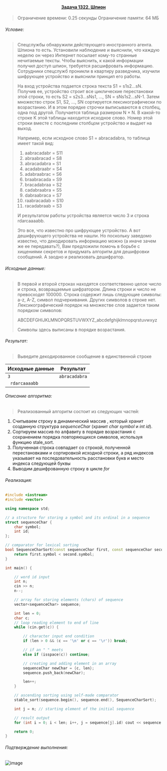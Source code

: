 #### <div align="center"> [Задача 1322. Шпион](https://acm.timus.ru/problem.aspx?space=1&num=1322) </div>

>Ограничение времени: 0.25 секунды
>Ограничение памяти: 64 МБ

###### Условие:

> Спецслужбы обнаружили действующего иностранного агента. Шпиона то есть. Установили наблюдение и выяснили, что каждую неделю он через Интернет посылает кому-то странные нечитаемые тексты. Чтобы выяснить, к какой информации получил доступ шпион, требуется расшифровать информацию. Сотрудники спецслужб проникли в квартиру разведчика, изучили шифрующее устройство и выяснили принцип его работы.
>
> На вход устройства подается строка текста S1 = s1s2...sN. Получив ее, устройство строит все циклические перестановки этой строки, то есть S2 = s2s3...sNs1, ..., SN = sNs1s2...sN-1. Затем множество строк S1, S2, ..., SN сортируется лексикографически по возрастанию. И в этом порядке строчки выписываются в столбец, одна под другой. Получается таблица размером N × N. В какой-то строке K этой таблицы находится исходное слово. Номер этой строки вместе с последним столбцом устройство и выдает на выход.
>
> Например, если исходное слово S1 = abracadabra, то таблица имеет такой вид:
>
> 1. aabracadabr = S11
> 2. abraabracad = S8
> 3. abracadabra = S1
> 4. acadabraabr = S4
> 5. adabraabrac = S6
> 6. braabracada = S9
> 7. bracadabraa = S2
> 8. cadabraabra = S5
> 9. dabraabraca = S7
> 10. raabracadab = S10
> 11. racadabraab = S3
>
> И результатом работы устройства является число 3 и строка rdarcaaaabb.
>
> Это все, что известно про шифрующее устройство. А вот дешифрующего устройства не нашли. Но поскольку заведомо известно, что декодировать информацию можно (а иначе зачем же ее передавать?), Вам предложили помочь в борьбе с хищениями секретов и придумать алгоритм для дешифровки сообщений. А заодно и реализовать дешифратор.

###### Исходные данные:

> В первой и второй строках находятся соответственно целое число и строка, возвращаемые шифратором. Длина строки и число не превосходят 100000. Строка содержит лишь следующие символы: a-z, A-Z, символ подчеркивания. Других символов в строке нет. Лексикографический порядок на множестве слов задается таким порядком символов:
>
> ABCDEFGHIJKLMNOPQRSTUVWXYZ_abcdefghijklmnopqrstuvwxyz
>
> Символы здесь выписаны в порядке возрастания.

###### Результат:

> Выведите декодированное сообщение в единственной строке
>

| Исходные данные | Результат     |
|-----------------|---------------|
| `3 `            | `abracadabra` |
| ` rdarcaaaabb`  |               |

###### Описание алгоритма:

> Реализованный алгоритм состоит из следующих частей:
1. Считываем строку в динамический массив *<vector>*, который хранит созданную структура *sequenceChar* (хранит *char symbol* и *int id*).  
2. Сортируем массив по алфавиту в порядке возрастания с сохранением порядка повторяющихся символов, используя функцию stale_sort.
3. Полученная строка совпадает со строкой, полученной перестановками и сортировкой исходной строки, а ряд индексов указывает на последовательность расстановки букв и место индекса следующей буквы
4. Выводим дешифрованную строку в цикле *for*

###### Реализация:

```cpp
#include <iostream>
#include <vector>

using namespace std;

// a structure for storing a symbol and its ordinal in a sequence
struct sequenceChar {
    char symbol;
    int id;
};

// comparator for lexical sorting
bool SequenceCharSort(const sequenceChar first, const sequenceChar second) {
    return first.symbol < second.symbol;
}

int main() {

    // word id input
    int n;
    cin >> n;
    n--;

    // array for storing elements (chars) of sequence
    vector<sequenceChar> sequence;

    int len = 0;
    char c;
    // loop reading element to end of line
    while (cin.get(c)) {

        // character input end condition
        if (len > 0 && (c == '\n' or c == '\r')) break;

        // if an " " meets
        else if (isspace(c)) continue;

        // creating and adding element in an array
        sequenceChar newChar = {c, len};
        sequence.push_back(newChar);

        len++;
    }

    // ascending sorting using self-made comparator
    stable_sort(sequence.begin(), sequence.end(), SequenceCharSort);

    int j = n; // starting element of the initial sequence

    // result output
    for (int i = 0; i < len; i++, j = sequence[j].id) cout << sequence[j].symbol;

    return 0;
}
```

###### Подтверждение выполнения:
![image](https://user-images.githubusercontent.com/75897943/158801846-9848cf44-5036-4f84-8cdd-106ee26f770b.png)
